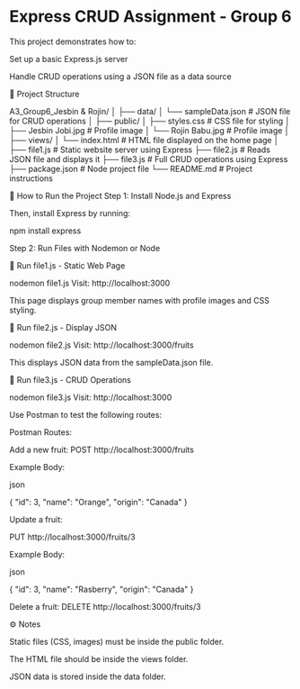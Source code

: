 Express CRUD Assignment - Group 6
=====================================

This project demonstrates how to:

Set up a basic Express.js server

Handle CRUD operations using a JSON file as a data source

📂 Project Structure

A3_Group6_Jesbin & Rojin/
│
├── data/
│   └── sampleData.json    # JSON file for CRUD operations
│
├── public/
│   ├── styles.css         # CSS file for styling
│   ├── Jesbin Jobi.jpg    # Profile image
│   └── Rojin Babu.jpg     # Profile image
│
├── views/
│   └── index.html         # HTML file displayed on the home page
│
├── file1.js               # Static website server using Express
├── file2.js               # Reads JSON file and displays it
├── file3.js               # Full CRUD operations using Express
├── package.json           # Node project file
└── README.md              # Project instructions

🚀 How to Run the Project
Step 1: Install Node.js and Express

Then, install Express by running:

npm install express

Step 2: Run Files with Nodemon or Node


📄 Run file1.js - Static Web Page

nodemon file1.js
Visit: http://localhost:3000

This page displays group member names with profile images and CSS styling.

📄 Run file2.js - Display JSON

nodemon file2.js
Visit: http://localhost:3000/fruits

This displays JSON data from the sampleData.json file.

📄 Run file3.js - CRUD Operations

nodemon file3.js
Visit: http://localhost:3000

Use Postman to test the following routes:

Postman Routes:

Add a new fruit:
POST http://localhost:3000/fruits

Example Body:

json

{ "id": 3, "name": "Orange", "origin": "Canada" }


Update a fruit:

PUT http://localhost:3000/fruits/3

Example Body:

json

{  "id": 3, "name": "Rasberry", "origin": "Canada" }

Delete a fruit:
DELETE http://localhost:3000/fruits/3

⚙️ Notes

Static files (CSS, images) must be inside the public folder.

The HTML file should be inside the views folder.

JSON data is stored inside the data folder.

